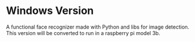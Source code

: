 # Windows Version

A functional face recognizer made with Python and libs for image detection. This version will be converted to run in a raspberry pi model 3b. 